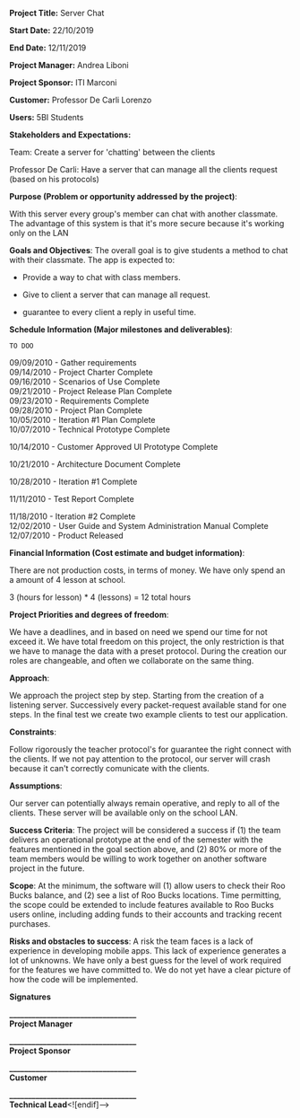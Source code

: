 
**Project Title:** Server Chat

**Start Date:** 22/10/2019

**End Date:** 12/11/2019

**Project Manager:** Andrea Liboni

**Project Sponsor:** ITI Marconi

**Customer:** Professor De Carli Lorenzo

**Users:** 5BI Students

**Stakeholders and Expectations:**

Team: Create a server for 'chatting' between the clients

Professor De Carli: Have a server that can manage all the clients request (based on his protocols)

**Purpose (Problem or opportunity addressed by the project)**:

With this server every group's member can chat with another classmate. The advantage of this system is that it's more secure because it's working only on the LAN

**Goals and Objectives**: The overall goal is to give students a method to chat with their classmate. The app is expected to:

- Provide a way to chat with class members.

- Give to client a server that can manage all request.

- guarantee to every client a reply in useful time.

**Schedule Information (Major milestones and deliverables)**:

    TO DOO

09/09/2010 - Gather requirements  
09/14/2010 - Project Charter Complete  
09/16/2010 - Scenarios of Use Complete  
09/21/2010 - Project Release Plan Complete  
09/23/2010 - Requirements Complete  
09/28/2010 - Project Plan Complete  
10/05/2010 - Iteration #1 Plan Complete  
10/07/2010 - Technical Prototype Complete

10/14/2010 - Customer Approved UI Prototype Complete

10/21/2010 - Architecture Document Complete

10/28/2010 - Iteration #1 Complete

11/11/2010 - Test Report Complete

11/18/2010 - Iteration #2 Complete  
12/02/2010 - User Guide and System Administration Manual Complete  
12/07/2010 - Product Released

**Financial Information (Cost estimate and budget information)**:

There are not production costs, in terms of money. We have only spend an a amount of 4 lesson at school.

3 (hours for lesson) * 4 (lessons) = 12 total hours

**Project Priorities and degrees of freedom**:

We have a deadlines, and in based on need we spend our time for not exceed it.
We have total freedom on this project, the only restriction is that we have to manage the data with a preset protocol.
During the creation our roles are changeable, and often we collaborate on the same thing.

**Approach**:

We approach the project step by step. Starting from the creation of a listening server.
Successively every packet-request available stand for one steps.
In the final test we create two example clients to test our application.

**Constraints**:

Follow rigorously the teacher protocol's for guarantee the right connect with the clients.
If we not pay attention to the protocol, our server will crash because it can't correctly comunicate with the clients.

**Assumptions**:

Our server can potentially always remain operative, and reply to all of the clients. These server will be available only on the school LAN.

**Success Criteria**: The project will be considered a success if (1) the team delivers an operational prototype at the end of the semester with the features mentioned in the goal section above, and (2) 80% or more of the team members would be willing to work together on another software project in the future.

**Scope**: At the minimum, the software will (1) allow users to check their Roo Bucks balance, and (2) see a list of Roo Bucks locations.  Time permitting, the scope could be extended to include features available to Roo Bucks users online, including adding funds to their accounts and tracking recent purchases.

**Risks and obstacles to success**:  A risk the team faces is a lack of experience in developing mobile apps.  This lack of experience generates a lot of unknowns.  We have  only a best guess for the level of work required for the features we have committed to.  We do not yet have a clear picture of how the code will be implemented.

**Signatures**

**__________________________________  
Project Manager**

**__________________________________  
Project Sponsor**

**__________________________________  
Customer**

**__________________________________  
Technical Lead**<![endif]-->

